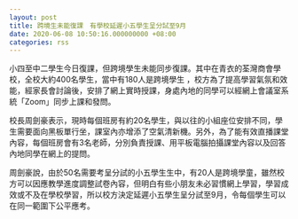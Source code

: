 ```yaml
---
layout: post
title: 跨境生未能復課　有學校延遲小五學生呈分試至9月
date: 2020-06-08 10:50:16.000000000 +08:00
categories: rss
---
```


小四至中二學生今日復課，但跨境學生未能同步復課。其中在青衣的荃灣商會學校，全校大約400名學生，當中有180人是跨境學生 ，校方為了提高學習氣氛和效能，經家長會討論後，安排了網上實時授課，身處內地的同學可以經網上會議室系統「Zoom」同步上課和發問。

校長周劍豪表示，現時每個班房有約20名學生，與以往的小組座位安排不同，學生需要面向黑板單行坐，課室內亦增添了空氣清新機。另外，為了能有效直播課堂內容，每個班房會有3名老師，分別負責授課、用平板電腦拍攝課堂內容以及回答內地同學在網上的提問。

周劍豪說，由於50名需要考呈分試的小五學生生中，有20人是跨境學童，雖然校方可以因應教學進度調整試卷內容，但明白有些小朋友未必習慣網上學習，學習成效或不及在學校學習，所以校方決定延遲小五學生呈分試至9月，令每個學生可以在同一範圍下公平應考。
